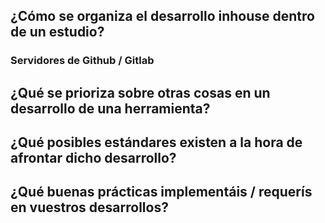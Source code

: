 ## ¿Cómo se organiza el desarrollo inhouse dentro de un estudio?
### Servidores de Github / Gitlab
## ¿Qué se prioriza sobre otras cosas en un desarrollo de una herramienta?
## ¿Qué posibles estándares existen a la hora de afrontar dicho desarrollo?
## ¿Qué buenas prácticas implementáis / requerís en vuestros desarrollos?
